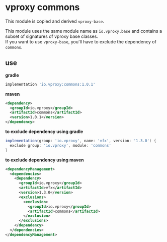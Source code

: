 # vproxy commons

This module is copied and derived `vproxy-base`.

This module uses the same module name as `io.vproxy.base` and contains a subset of signatures of vproxy base classes.  
If you want to use `vproxy-base`, you'll have to exclude the dependency of `commons`.

## use

**gradle**

```groovy
implementation 'io.vproxy:commons:1.0.1'
```

**maven**

```xml
<dependency>
  <groupId>io.vproxy</groupId>
  <artifactId>commons</artifactId>
  <version>1.0.1</version>
</dependency>
```

**to exclude dependency using gradle**

```groovy
implementation(group: 'io.vproxy', name: 'vfx', version: '1.3.0') {
  exclude group: 'io.vproxy', module: 'commons'
}
```

**to exclude dependency using maven**

```xml
<dependencyManagement>
  <dependencies>
    <dependency>
      <groupId>io.vproxy</groupId>
      <artifactId>vfx</artifactId>
      <version>1.3.0</version>
      <exclusions>
        <exclusion>
          <groupId>io.vproxy</groupId>
          <artifactId>commons</artifactId>
        </exclusion>
      </exclusions>
    </dependency>
  </dependencies>
</dependencyManagement>
```
